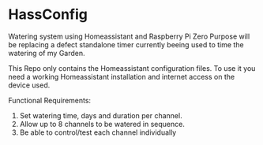 # HassConfig
Watering system using Homeassistant and Raspberry Pi Zero
Purpose will be replacing a defect standalone timer currently beeing used to time the watering of my Garden.

This Repo only contains the Homeassistant configuration files. To use it you need a working Homeassistant
installation and internet access on the device used.


Functional Requirements:
  1. Set watering time, days and duration per channel.
  2. Allow up to 8 channels to be watered in sequence.
  3. Be able to control/test each channel individually
